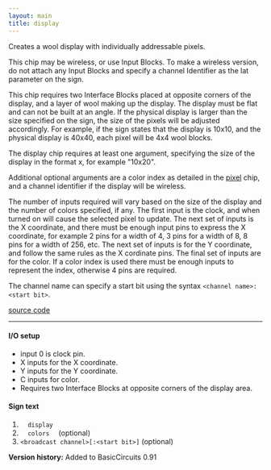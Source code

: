 ```yaml
---
layout: main
title: display
---
```

Creates a wool display with individually addressable pixels.

This chip may be wireless, or use Input Blocks. To make a wireless version, do not attach any Input Blocks and specify a channel Identifier as the lat parameter on the sign.

This chip requires two Interface Blocks placed at opposite corners of the display, and a layer of wool making up the display. The display must be flat and can not be built at an angle. If the physical display is larger than the size specified on the sign, the size of the pixels will be adjusted accordingly. For example, if the sign states that the display is 10x10, and the physical display is 40x40, each pixel will be 4x4 wool blocks.

The display chip requires at least one argument, specifying the size of the display in the format <Width>x<Height>, for example "10x20".

Additional optional arguments are a color index as detailed in the [pixel](http://eisental.github.com/RedstoneChips/circuitdocs/Pixel.html) chip, and a channel identifier if the display will be wireless.

The number of inputs required will vary based on the size of the display and the number of colors specified, if any. The first input is the clock, and when turned on will cause the selected pixel to update. The next set of inputs is the X coordinate, and there must be enough input pins to express the X coordinate, for example 2 pins for a width of 4, 3 pins for a width of 8, 8 pins for a width of 256, etc. The next set of inputs is for the Y coordinate, and follow the same rules as the X cordinate pins. The final set of inputs are for the color. If a color index is used there must be enough inputs to represent the index, otherwise 4 pins are required.

The channel name can specify a start bit using the syntax `<channel name>:<start bit>`.

[source code](https://github.com/eisental/BasicCircuits/blob/master/src/main/java/org/tal/basiccircuits/display.java)

* * *


#### I/O setup 
* input 0 is clock pin.
* X inputs for the X coordinate.
* Y inputs for the Y coordinate.
* C inputs for color.
* Requires two Interface Blocks at opposite corners of the display area.

#### Sign text
1. `   display   `
2. `   colors   ` (optional)
3. ` <broadcast channel>[:<start bit>] ` (optional)



__Version history:__ Added to BasicCircuits 0.91